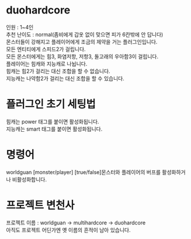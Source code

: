 # duohardcore
인원 : 1~4인  
추천 난이도 : normal(좀비에게 갑옷 없이 맞으면 피가 6칸밖에 안 답니다)  
몬스터들이 강해지고 플레이어에게 조금의 제약을 거는 플러그인입니다.  
모든 엔티티에게 스피드2가 걸립니다.  
모든 몬스터에게는 힘3, 화염저항, 저항3, 돌고래의 우아함3이 걸립니다.  
플레이어는 힘캐와 지능캐로 나뉩니다.  
힘캐는 힘2가 걸리는 대신 조합을 할 수 없습니다.  
지능캐는 나약함2가 걸리는 대신 조합을 할 수 있습니다.  

# 플러그인 초기 세팅법
힘캐는 power 태그를 붙이면 활성화됩니다.  
지능캐는 smart 태그를 붙이면 활성화됩니다.  

# 명령어
worldguan [monster/player] \[true/false]몬스터와 플레이어의 버프를 활성화하거나 비활성화합니다.  

# 프로젝트 변천사
프로젝트 이름 : worldguan -> multihardcore -> duohardcore  
아직도 프로젝트 어딘가엔 옛 이름의 흔적이 남아 있습니다.
